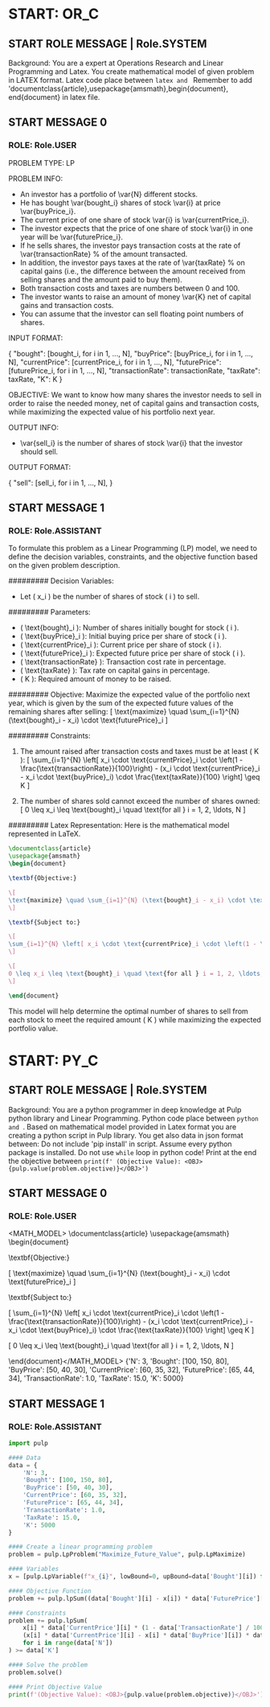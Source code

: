 # START: OR_C 
## START ROLE MESSAGE | Role.SYSTEM 
Background: You are a expert at Operations Research and Linear Programming and Latex. You create mathematical model of given problem in LATEX format. Latex code place between ```latex and ``` Remember to add 'documentclass{article},usepackage{amsmath},begin{document}, end{document} in latex file. 
## START MESSAGE 0 
### ROLE: Role.USER
<DESCRIPTION>
PROBLEM TYPE: LP

PROBLEM INFO: 

- An investor has a portfolio of \var{N} different stocks.
- He has bought \var{bought_i} shares of stock \var{i} at price \var{buyPrice_i}. 
- The current price of one share of stock \var{i} is \var{currentPrice_i}.
- The investor expects that the price of one share of stock \var{i} in one year will be \var{futurePrice_i}.
- If he sells shares, the investor pays transaction costs at the rate of \var{transactionRate} % of the amount transacted.
- In addition, the investor pays taxes at the rate of \var{taxRate} % on capital gains (i.e., the difference between the amount received from selling shares and the amount paid to buy them).
- Both transaction costs and taxes are numbers between 0 and 100.
- The investor wants to raise an amount of money \var{K} net of capital gains and transaction costs.
- You can assume that the investor can sell floating point numbers of shares.

INPUT FORMAT: 

{
    "bought": [bought_i, for i in 1, ..., N],
    "buyPrice": [buyPrice_i, for i in 1, ..., N],
    "currentPrice": [currentPrice_i, for i in 1, ..., N],
    "futurePrice": [futurePrice_i, for i in 1, ..., N],
    "transactionRate": transactionRate,
    "taxRate": taxRate,
    "K": K
}

OBJECTIVE: We want to know how many shares the investor needs to sell in order to raise the needed money, net of capital gains and transaction costs, while maximizing the expected value of his portfolio next year.

OUTPUT INFO:

- \var{sell_i} is the number of shares of stock \var{i} that the investor should sell.

OUTPUT FORMAT:

{
    "sell": [sell_i, for i in 1, ..., N],
}

</DESCRIPTION>


## START MESSAGE 1 
### ROLE: Role.ASSISTANT
To formulate this problem as a Linear Programming (LP) model, we need to define the decision variables, constraints, and the objective function based on the given problem description.

######### Decision Variables:
- Let \( x_i \) be the number of shares of stock \( i \) to sell.

######### Parameters:
- \( \text{bought}_i \): Number of shares initially bought for stock \( i \).
- \( \text{buyPrice}_i \): Initial buying price per share of stock \( i \).
- \( \text{currentPrice}_i \): Current price per share of stock \( i \).
- \( \text{futurePrice}_i \): Expected future price per share of stock \( i \).
- \( \text{transactionRate} \): Transaction cost rate in percentage.
- \( \text{taxRate} \): Tax rate on capital gains in percentage.
- \( K \): Required amount of money to be raised.

######### Objective:
Maximize the expected value of the portfolio next year, which is given by the sum of the expected future values of the remaining shares after selling:
\[
\text{maximize} \quad \sum_{i=1}^{N} (\text{bought}_i - x_i) \cdot \text{futurePrice}_i
\]

######### Constraints:
1. The amount raised after transaction costs and taxes must be at least \( K \):
   \[
   \sum_{i=1}^{N} \left[ x_i \cdot \text{currentPrice}_i \cdot \left(1 - \frac{\text{transactionRate}}{100}\right) - (x_i \cdot \text{currentPrice}_i - x_i \cdot \text{buyPrice}_i) \cdot \frac{\text{taxRate}}{100} \right] \geq K
   \]

2. The number of shares sold cannot exceed the number of shares owned:
   \[
   0 \leq x_i \leq \text{bought}_i \quad \text{for all } i = 1, 2, \ldots, N
   \]

######### Latex Representation:
Here is the mathematical model represented in LaTeX.

```latex
\documentclass{article}
\usepackage{amsmath}
\begin{document}

\textbf{Objective:}

\[
\text{maximize} \quad \sum_{i=1}^{N} (\text{bought}_i - x_i) \cdot \text{futurePrice}_i
\]

\textbf{Subject to:}

\[
\sum_{i=1}^{N} \left[ x_i \cdot \text{currentPrice}_i \cdot \left(1 - \frac{\text{transactionRate}}{100}\right) - (x_i \cdot \text{currentPrice}_i - x_i \cdot \text{buyPrice}_i) \cdot \frac{\text{taxRate}}{100} \right] \geq K
\]

\[
0 \leq x_i \leq \text{bought}_i \quad \text{for all } i = 1, 2, \ldots, N
\]

\end{document}
```

This model will help determine the optimal number of shares to sell from each stock to meet the required amount \( K \) while maximizing the expected portfolio value.

# START: PY_C 
## START ROLE MESSAGE | Role.SYSTEM 
Background: You are a python programmer in deep knowledge at Pulp python library and Linear Programming. Python code place between ```python and ```. Based on mathematical model provided in Latex format you are creating a python script in Pulp library. You get also data in json format between: <DATA></DATA> Do not include 'pip install' in script. Assume every python package is installed. Do not use `while` loop in python code! Print at the end the objective between <OBJ></OBJ> `print(f' (Objective Value): <OBJ>{pulp.value(problem.objective)}</OBJ>')` 
## START MESSAGE 0 
### ROLE: Role.USER
<MATH_MODEL>
\documentclass{article}
\usepackage{amsmath}
\begin{document}

\textbf{Objective:}

\[
\text{maximize} \quad \sum_{i=1}^{N} (\text{bought}_i - x_i) \cdot \text{futurePrice}_i
\]

\textbf{Subject to:}

\[
\sum_{i=1}^{N} \left[ x_i \cdot \text{currentPrice}_i \cdot \left(1 - \frac{\text{transactionRate}}{100}\right) - (x_i \cdot \text{currentPrice}_i - x_i \cdot \text{buyPrice}_i) \cdot \frac{\text{taxRate}}{100} \right] \geq K
\]

\[
0 \leq x_i \leq \text{bought}_i \quad \text{for all } i = 1, 2, \ldots, N
\]

\end{document}</MATH_MODEL>
<DATA>
{'N': 3, 'Bought': [100, 150, 80], 'BuyPrice': [50, 40, 30], 'CurrentPrice': [60, 35, 32], 'FuturePrice': [65, 44, 34], 'TransactionRate': 1.0, 'TaxRate': 15.0, 'K': 5000}</DATA>


## START MESSAGE 1 
### ROLE: Role.ASSISTANT
```python
import pulp

#### Data
data = {
    'N': 3,
    'Bought': [100, 150, 80],
    'BuyPrice': [50, 40, 30],
    'CurrentPrice': [60, 35, 32],
    'FuturePrice': [65, 44, 34],
    'TransactionRate': 1.0,
    'TaxRate': 15.0,
    'K': 5000
}

#### Create a linear programming problem
problem = pulp.LpProblem("Maximize_Future_Value", pulp.LpMaximize)

#### Variables
x = [pulp.LpVariable(f"x_{i}", lowBound=0, upBound=data['Bought'][i]) for i in range(data['N'])]

#### Objective Function
problem += pulp.lpSum((data['Bought'][i] - x[i]) * data['FuturePrice'][i] for i in range(data['N']))

#### Constraints
problem += pulp.lpSum(
    x[i] * data['CurrentPrice'][i] * (1 - data['TransactionRate'] / 100) -
    (x[i] * data['CurrentPrice'][i] - x[i] * data['BuyPrice'][i]) * data['TaxRate'] / 100
    for i in range(data['N'])
) >= data['K']

#### Solve the problem
problem.solve()

#### Print Objective Value
print(f'(Objective Value): <OBJ>{pulp.value(problem.objective)}</OBJ>')
```

